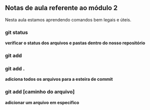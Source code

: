 ## Notas de aula referente ao módulo 2

Nesta aula estamos aprendendo comandos bem legais e úteis.

### git status
**verificar o status dos arquivos e pastas dentro do nosso repositório**


### git add


### git add .

**adiciona todos os arquivos para a esteira de commit**

### git add [caminho do arquivo]

**adicionar um arquivo em específico**